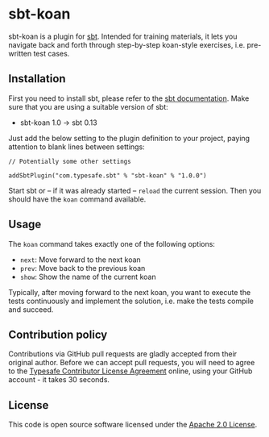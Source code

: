 # sbt-koan #

sbt-koan is a plugin for [sbt](http://www.scala-sbt.org). Intended for training materials, it lets you navigate back and forth through step-by-step koan-style exercises, i.e. pre-written test cases.


## Installation ##

First you need to install sbt, please refer to the [sbt documentation](http://www.scala-sbt.org/release/docs/Getting-Started/Setup.html). Make sure that you are using a suitable version of sbt:

- sbt-koan 1.0 → sbt 0.13

Just add the below setting to the plugin definition to your project, paying attention to blank lines between settings:

```
// Potentially some other settings

addSbtPlugin("com.typesafe.sbt" % "sbt-koan" % "1.0.0")
```

Start sbt or – if it was already started – `reload` the current session. Then you should have the `koan` command available.


## Usage ##

The `koan` command takes exactly one of the following options:

- `next`: Move forward to the next koan
- `prev`: Move back to the previous koan
- `show`: Show the name of the current koan

Typically, after moving forward to the next koan, you want to execute the tests continuously and implement the solution, i.e. make the tests compile and succeed.


## Contribution policy ##

Contributions via GitHub pull requests are gladly accepted from their original author. Before we can accept pull requests, you will need to agree to the [Typesafe Contributor License Agreement](http://www.typesafe.com/contribute/cla) online, using your GitHub account - it takes 30 seconds.


## License ##

This code is open source software licensed under the [Apache 2.0 License]("http://www.apache.org/licenses/LICENSE-2.0.html").
